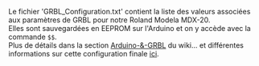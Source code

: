 Le fichier 'GRBL_Configuration.txt' contient la liste des valeurs associées aux paramètres de GRBL pour notre Roland Modela MDX-20.  
Elles sont sauvegardées en EEPROM sur l'Arduino et on y accède avec la commande `$$`.  
Plus de détails dans la section [Arduino-&-GRBL](https://github.com/FabLabChene20/RolandUINO/wiki/Arduino-&-GRBL) du wiki... et différentes informations sur cette configuration finale [ici](https://github.com/FabLabChene20/RolandUINO/wiki/Configuration-finale-et-essais).  